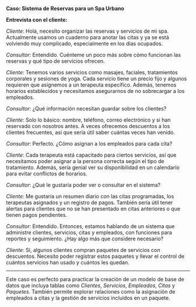 **Caso: Sistema de Reservas para un Spa Urbano**

**Entrevista con el cliente:**

*Cliente*: Hola, necesito organizar las reservas y servicios de mi spa. Actualmente usamos un cuaderno para anotar las citas y ya se está volviendo muy complicado, especialmente en los días ocupados.

*Consultor*: Entendido. Cuénteme un poco más sobre cómo funcionan las reservas y qué tipo de servicios ofrecen.

*Cliente*: Tenemos varios servicios como masajes, faciales, tratamientos corporales y sesiones de yoga. Cada servicio tiene un precio fijo y algunos requieren que asignemos a un terapeuta específico. Además, tenemos horarios establecidos y necesitamos asegurarnos de no sobrecargar a los empleados.

*Consultor*: ¿Qué información necesitan guardar sobre los clientes?

*Cliente*: Solo lo básico: nombre, teléfono, correo electrónico y si han reservado con nosotros antes. A veces ofrecemos descuentos a los clientes frecuentes, así que sería útil saber cuántas veces han venido.

*Consultor*: Perfecto. ¿Cómo asignan a los empleados para cada cita?

*Cliente*: Cada terapeuta está capacitado para ciertos servicios, así que necesitamos poder asignar a la persona correcta según el tipo de tratamiento. Además, sería genial ver su disponibilidad en un calendario para evitar conflictos de horarios.

*Consultor*: ¿Qué le gustaría poder ver o consultar en el sistema?

*Cliente*: Me gustaría un resumen diario con las citas programadas, los terapeutas asignados y un registro de pagos. También sería útil tener alertas para clientes que no se han presentado en citas anteriores o que tienen pagos pendientes.

*Consultor*: Entendido. Entonces, estamos hablando de un sistema que administre clientes, servicios, citas y empleados, con funciones para reportes y seguimiento. ¿Hay algo más que considere necesario?

*Cliente*: Sí, algunos clientes compran paquetes de servicios con descuentos. Necesito poder registrar estos paquetes y llevar el control de cuántos servicios han usado y cuántos les quedan.

---

Este caso es perfecto para practicar la creación de un modelo de base de datos que incluya tablas como *Clientes*, *Servicios*, *Empleados*, *Citas* y *Paquetes*. También permite explorar relaciones como la asignación de empleados a citas y la gestión de servicios incluidos en un paquete.


